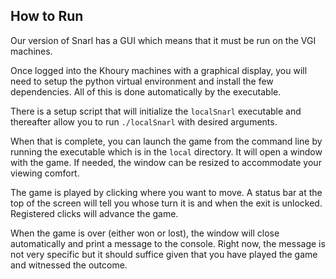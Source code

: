 ## How to Run

Our version of Snarl has a GUI which means that it must be run on the VGI machines. 

Once logged into the Khoury machines with a graphical display, you will need to setup the python virtual environment and install the few dependencies. All of this is done automatically by the executable. 

There is a setup script that will initialize the `localSnarl` executable and thereafter allow you to run `./localSnarl` with desired arguments. 

When that is complete, you can launch the game from the command line by running the executable which is in the `local` directory. It will open a window with the game. If needed, the window can be resized to accommodate your viewing comfort. 

The game is played by clicking where you want to move. A status bar at the top of the screen will tell you whose turn it is and when the exit is unlocked. Registered clicks will advance the game.

When the game is over (either won or lost), the window will close automatically and print a message to the console. Right now, the message is not very specific but it should suffice given that you have played the game and witnessed the outcome.
